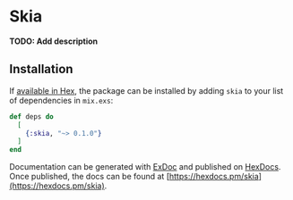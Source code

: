 # Skia

**TODO: Add description**

## Installation

If [available in Hex](https://hex.pm/docs/publish), the package can be installed
by adding `skia` to your list of dependencies in `mix.exs`:

```elixir
def deps do
  [
    {:skia, "~> 0.1.0"}
  ]
end
```

Documentation can be generated with [ExDoc](https://github.com/elixir-lang/ex_doc)
and published on [HexDocs](https://hexdocs.pm). Once published, the docs can
be found at [https://hexdocs.pm/skia](https://hexdocs.pm/skia).

